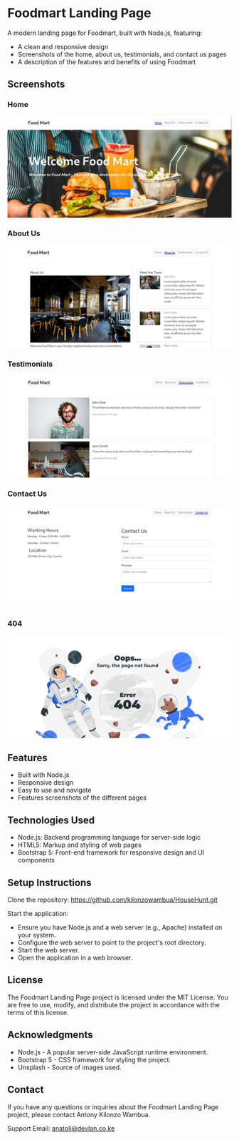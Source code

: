 # Foodmart Landing Page

A modern landing page for Foodmart, built with Node.js, featuring:

* A clean and responsive design
* Screenshots of the home, about us, testimonials, and contact us pages
* A description of the features and benefits of using Foodmart

## Screenshots

### Home
![Home](frontend/images/HomeScreenshot.png)

### About Us
![About Us](frontend/images/AboutusScreenshot.png)

### Testimonials
![Testimonials](frontend/images/TestimonalScreenshot.png)

### Contact Us
![Contact Us](frontend/images/ContactusScreenshot.png)

### 404
![404 Page](frontend/images/404Screenshot.png)

## Features

* Built with Node.js
* Responsive design
* Easy to use and navigate
* Features screenshots of the different pages

## Technologies Used

* Node.js: Backend programming language for server-side logic
* HTML5: Markup and styling of web pages
* Bootstrap 5: Front-end framework for responsive design and UI components

## Setup Instructions

Clone the repository: https://github.com/kilonzowambua/HouseHunt.git


Start the application:

- Ensure you have Node.js and a web server (e.g., Apache) installed on your system.
- Configure the web server to point to the project's root directory.
- Start the web server.
- Open the application in a web browser.

## License

The Foodmart Landing Page project is licensed under the MIT License. You are free to use, modify, and distribute the project in accordance with the terms of this license.

## Acknowledgments

* Node.js - A popular server-side JavaScript runtime environment.
* Bootstrap 5 - CSS framework for styling the project.
* Unsplash - Source of images used.


## Contact

If you have any questions or inquiries about the Foodmart Landing Page project, please contact Antony Kilonzo Wambua.

Support Email: anatoli@devlan.co.ke


